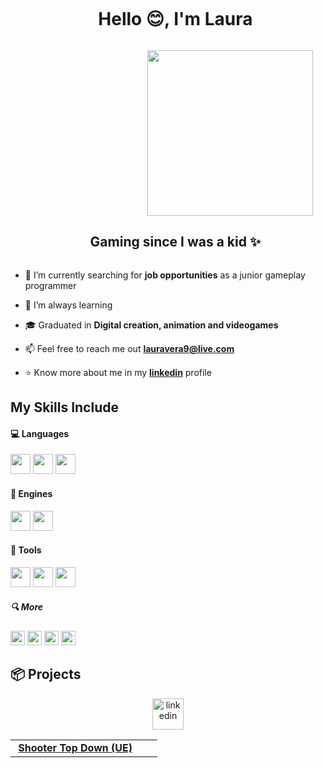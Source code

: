 
<!--h1 without bottom border-->
<div id="user-content-toc">
  <ul align="center">
    <summary><h1 style="display: inline-block">Hello 😊, I'm Laura</h1></summary>
  </ul>
</div>

<!--h2 without bottom border-->
<img src="https://media0.giphy.com/media/v1.Y2lkPTc5MGI3NjExc3NpNjdzeXY0cGpna256aWMzcmt1cjVrajd6ejZuYTdydWNuY3VmZiZlcD12MV9pbnRlcm5hbF9naWZfYnlfaWQmY3Q9cw/KRfBgRKoKuXno1Sb4D/giphy.webp" align="right" height="265" hspace="20">
<div id="user-content-toc">
  <ul align="center">
    <summary><h2 style="display: inline-block">Gaming since I was a kid ✨</h2></summary>
  </ul>
</div>


<!--Intro start-->
- 🔭 I’m currently searching for **job opportunities** as a junior gameplay programmer

- 🌱 I’m always learning <!--****-->

- 🎓 Graduated in **Digital creation, animation and videogames**

- 📫 Feel free to reach me out **lauravera9@live.com**

- ⭐ Know more about me in my **[linkedin](https://www.linkedin.com/in/lauracuestasvera/)** profile
<!--Intro end-->


## My Skills Include

<h4> 💻 Languages </h4>
<span> 
  <img src="https://img.shields.io/badge/C++-E34F26?style=flat-square&logo=cplusplus&logoColor=white&color=4ca1fd"width="auto" 
     height="32">
  <img src="https://img.shields.io/badge/Blueprint-1572B6?style=flat-square&logo=blueprint&logoColor=white&color=7d5eff"width="auto" 
     height="32">
  <img src="https://img.shields.io/badge/GDScript-1572B6?style=flat-square&logo=godotengine&logoColor=white&color=53b7ff"width="auto" 
     height="32">
</span>

<h4> 🔧 Engines </h4>
<span> 
  <img src="https://img.shields.io/badge/Unreal Engine-E34F26?style=flat-square&logo=unrealengine&logoColor=white&color=363636"width="auto" 
     height="32">
  <img src="https://img.shields.io/badge/Godot-1572B6?style=flat-square&logo=godotengine&logoColor=white&color=53b7ff"width="auto" 
     height="32">
</span>

<h4> 🔨 Tools </h4>
<span> 
  <img src="https://img.shields.io/badge/Autodesk Maya-F7DF1E?style=flat-square&logo=autodeskmaya&logoColor=white&color=39bae9"width="auto" 
     height="32">
  <img src="https://img.shields.io/badge/Photoshop-F7DF1E?style=flat-square&logo=adobephotoshop&logoColor=2fa3f7&color=001d34"width="auto" 
     height="32">  
  <img src="https://img.shields.io/badge/Trello-F7DF1E?style=flat-square&logo=trello&logoColor=white&color=0090e4"width="auto" 
     height="32"> 
</span>

<h5> 🔍 More </h5>
<span> 
  <img src="https://img.shields.io/badge/Html5-F7DF1E?style=flat-square&logo=html5&logoColor=white&color=fd694c"width="auto" 
     height="23">
  <img src="https://img.shields.io/badge/Css-F7DF1E?style=flat-square&logo=css3&logoColor=white&color=29a9df"width="auto" 
     height="23">
  <img src="https://img.shields.io/badge/Python-E34F26?style=flat-square&logo=python&logoColor=white&color=366c9c"width="auto" 
     height="23">
  <img src="https://img.shields.io/badge/Shotgrid-F7DF1E?style=flat-square&logo=autodesk&logoColor=white&color=000000"width="auto" 
     height="23">
</span>


## 📦 Projects

<table style="width:100%">
 <tr>
  <td align="center">
 	 <a href="https://github.com/lauraCuestas/Shooter-Top-Down"><img src=""></a>
 	 <strong><a href="https://github.com/lauraCuestas/Shooter-Top-Down"> Shooter Top Down (UE)</a></strong>
  </td>
  <td align="center">
  </td>
  <td align="center">
  </td>
 </tr>

<!--icons and links-->
<p align="center">
<a href="https://www.linkedin.com/in/lauracuestasvera/" target="blank"><img align="center" src="https://user-images.githubusercontent.com/88904952/234979284-68c11d7f-1acc-4f0c-ac78-044e1037d7b0.png" alt="linkedin" height="50" width="50" /></a>
</p>
